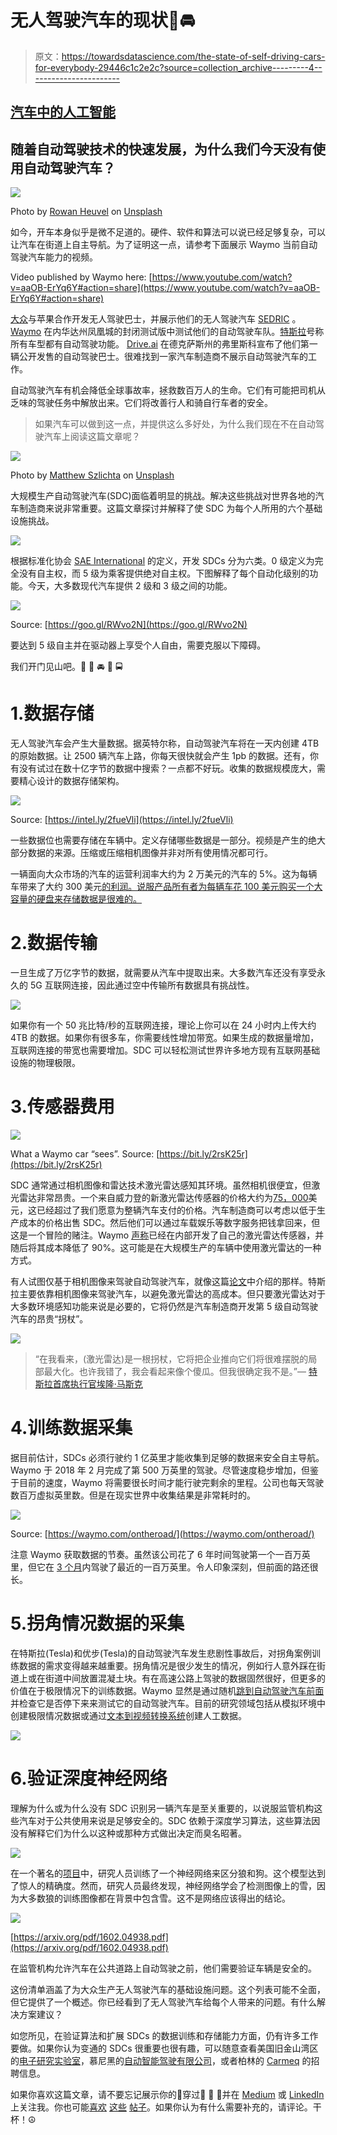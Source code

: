 # 无人驾驶汽车的现状🚶🚘

> 原文：<https://towardsdatascience.com/the-state-of-self-driving-cars-for-everybody-29446c1c2e2c?source=collection_archive---------4----------------------->

## [汽车中的人工智能](https://towardsdatascience.com/tagged/ai-in-automotive)

## 随着自动驾驶技术的快速发展，为什么我们今天没有使用自动驾驶汽车？

![](img/09cfb706eec8419ad68b1499d0c8f623.png)

Photo by [Rowan Heuvel](https://unsplash.com/photos/mjnO4ipSBy0?utm_source=unsplash&utm_medium=referral&utm_content=creditCopyText) on [Unsplash](https://unsplash.com/?utm_source=unsplash&utm_medium=referral&utm_content=creditCopyText)

如今，开车本身似乎是微不足道的。硬件、软件和算法可以说已经足够复杂，可以让汽车在街道上自主导航。为了证明这一点，请参考下面展示 Waymo 当前自动驾驶汽车能力的视频。

Video published by Waymo here: [https://www.youtube.com/watch?v=aaOB-ErYq6Y#action=share](https://www.youtube.com/watch?v=aaOB-ErYq6Y#action=share)

[大众](https://www.nytimes.com/2018/05/23/technology/apple-bmw-mercedes-volkswagen-driverless-cars.html)与苹果合作开发无人驾驶巴士，并展示他们的无人驾驶汽车 [SEDRIC](https://www.discover-sedric.com/en/) 。 [Waymo](https://medium.com/waymo/with-waymo-in-the-drivers-seat-fully-self-driving-vehicles-can-transform-the-way-we-get-around-75e9622e829a) 在内华达州凤凰城的封闭测试版中测试他们的自动驾驶车队。[特斯拉](https://www.tesla.com/autopilot?redirect=no)号称所有车型都有自动驾驶功能。 [Drive.ai](https://medium.com/@andrewng/self-driving-cars-are-here-aea1752b1ad0) 在德克萨斯州的弗里斯科宣布了他们第一辆公开发售的自动驾驶巴士。很难找到一家汽车制造商不展示自动驾驶汽车的工作。

自动驾驶汽车有机会降低全球事故率，拯救数百万人的生命。它们有可能把司机从乏味的驾驶任务中解放出来。它们将改善行人和骑自行车者的安全。

> 如果汽车可以做到这一点，并提供这么多好处，为什么我们现在不在自动驾驶汽车上阅读这篇文章呢？

![](img/883fccea7e85f223d6283482f73bf867.png)

Photo by [Matthew Szlichta](https://unsplash.com/photos/utIhBw00Jxs?utm_source=unsplash&utm_medium=referral&utm_content=creditCopyText) on [Unsplash](https://unsplash.com/?utm_source=unsplash&utm_medium=referral&utm_content=creditCopyText)

大规模生产自动驾驶汽车(SDC)面临着明显的挑战。解决这些挑战对世界各地的汽车制造商来说非常重要。这篇文章探讨并解释了使 SDC 为每个人所用的六个基础设施挑战。

![](img/7f01088e8c22d877956dcf704e816919.png)

根据标准化协会 [SAE International](https://saemobilus.sae.org/content/j3016_201609) 的定义，开发 SDCs 分为六类。0 级定义为完全没有自主权，而 5 级为乘客提供绝对自主权。下图解释了每个自动化级别的功能。今天，大多数现代汽车提供 2 级和 3 级之间的功能。

![](img/46ef4ae1675f996365ce37414d6e9905.png)

Source: [https://goo.gl/RWvo2N](https://goo.gl/RWvo2N)

要达到 5 级自主并在驱动器上享受个人自由，需要克服以下障碍。

我们开门见山吧。🚗 🚙 🚘 🚖 🚍

# 1.数据存储

无人驾驶汽车会产生大量数据。据英特尔称，自动驾驶汽车将在一天内创建 4TB 的原始数据。让 2500 辆汽车上路，你每天很快就会产生 1pb 的数据。还有，你有没有试过在数十亿字节的数据中搜索？一点都不好玩。收集的数据规模庞大，需要精心设计的数据存储架构。

![](img/bada697c1d4e0b3208d6e37e4e6115bd.png)

Source: [https://intel.ly/2fueVli](https://intel.ly/2fueVli)

一些数据位也需要存储在车辆中。定义存储哪些数据是一部分。视频是产生的绝大部分数据的来源。压缩或压缩相机图像并非对所有使用情况都可行。

一辆面向大众市场的汽车的运营利润率大约为 2 万美元的汽车的 5%。这为每辆车带来了大约 300 美元[的利润。说服产品所有者为每辆车花 100 美元购买一个大容量的硬盘来存储数据是很难的。](https://www.quora.com/On-average-how-much-profit-should-a-car-manufacturer-get-by-selling-one-car)

# 2.数据传输

一旦生成了万亿字节的数据，就需要从汽车中提取出来。大多数汽车还没有享受永久的 5G 互联网连接，因此通过空中传输所有数据具有挑战性。

![](img/5137daf9ab19e10cb3a63de588081923.png)

如果你有一个 50 兆比特/秒的互联网连接，理论上你可以在 24 小时内上传大约 4TB 的数据。如果你有很多车，你需要线性增加带宽。如果生成的数据量增加，互联网连接的带宽也需要增加。SDC 可以轻松测试世界许多地方现有互联网基础设施的物理极限。

# 3.传感器费用

![](img/7f12c32d8b7c4ec4d3670b88dc990c3e.png)

What a Waymo car “sees”. Source: [https://bit.ly/2rsK25r](https://bit.ly/2rsK25r)

SDC 通常通过相机图像和雷达技术激光雷达感知其环境。虽然相机很便宜，但激光雷达非常昂贵。一个来自威力登的新激光雷达传感器的价格大约为[75，000](https://www.businessinsider.de/google-hiring-lidar-expert-for-self-driving-cars-2015-12?_ga=2.182267876.270294898.1527680976-1628295529.1527680975&r=US&IR=T)美元，这已经超过了我们愿意为整辆汽车支付的价格。汽车制造商可以考虑以低于生产成本的价格出售 SDC。然后他们可以通过车载娱乐等数字服务把钱拿回来，但这是一个冒险的赌注。Waymo [声称](https://www.businessinsider.de/googles-waymo-reduces-lidar-cost-90-in-effort-to-scale-self-driving-cars-2017-1?r=US&IR=T)已经在内部开发了自己的激光雷达传感器，并随后将其成本降低了 90%。这可能是在大规模生产的车辆中使用激光雷达的一种方式。

有人试图仅基于相机图像来驾驶自动驾驶汽车，就像这篇[论文](https://arxiv.org/pdf/1604.07316.pdf)中介绍的那样。特斯拉主要依靠相机图像来驾驶汽车，以避免激光雷达的高成本。但只要激光雷达对于大多数环境感知功能来说是必要的，它将仍然是汽车制造商开发第 5 级自动驾驶汽车的昂贵“拐杖”。

![](img/73e34e752943623afc0f470f697b9427.png)

> “在我看来，(激光雷达)是一根拐杖，它将把企业推向它们将很难摆脱的局部最大化。也许我错了，我会看起来像个傻瓜。但我很确定我不是。”— [特斯拉首席执行官埃隆·马斯克](https://techcrunch.com/2018/02/07/elon-musks-self-driving-strategy-still-doesnt-include-lidar/)

# 4.训练数据采集

据目前估计，SDCs 必须行驶约 1 亿英里才能收集到足够的数据来安全自主导航。Waymo 于 2018 年 2 月完成了第 500 万英里的驾驶。尽管速度稳步增加，但鉴于目前的速度，Waymo 将需要很长时间才能行驶完剩余的里程。公司也每天驾驶数百万虚拟英里数。但是在现实世界中收集结果是非常耗时的。

![](img/e3db1c31b559551b8611f91cddc44d05.png)

Source: [https://waymo.com/ontheroad/](https://waymo.com/ontheroad/)

注意 Waymo 获取数据的节奏。虽然该公司花了 6 年时间驾驶第一个一百万英里，但它在 [3 个月](https://medium.com/waymo/waymo-reaches-5-million-self-driven-miles-61fba590fafe)内驾驶了最近的一百万英里。令人印象深刻，但前面的路还很长。

# 5.拐角情况数据的采集

在特斯拉(Tesla)和优步(Tesla)的自动驾驶汽车发生悲剧性事故后，对拐角案例训练数据的需求变得越来越重要。拐角情况是很少发生的情况，例如行人意外踩在街道上或在街道中间放置混凝土块。有在高速公路上驾驶的数据固然很好，但更多的价值在于极限情况下的训练数据。Waymo 显然是通过随机[跳到自动驾驶汽车前面](https://www.washingtonpost.com/gdpr-consent/?destination=%2flocal%2ftrafficandcommuting%2fwaymos-ceo-on-fatal-autonomous-uber-crash-our-car-would-have-been-able-to-handle-it%2f2018%2f03%2f25%2f4cc97550-3046-11e8-8abc-22a366b72f2d_story.html%3f&utm_term=.bb1ea10bb2e6)并检查它是否停下来来测试它的自动驾驶汽车。目前的研究领域包括从模拟环境中创建极限情况数据或通过[文本到视频转换系统](http://www.sciencemag.org/news/2018/02/new-algorithm-can-create-movies-just-few-snippets-text)创建人工数据。

![](img/ec02e9857640a187c4e4e73998098778.png)

# 6.验证深度神经网络

理解为什么或为什么没有 SDC 识别另一辆汽车是至关重要的，以说服监管机构这些汽车对于公共使用来说是足够安全的。SDC 依赖于深度学习算法，这些算法因没有解释它们为什么以这种或那种方式做出决定而臭名昭著。

![](img/511bf0657544e5dd323078b6253355f7.png)

在一个著名的[项目](https://arxiv.org/pdf/1602.04938.pdf)中，研究人员训练了一个神经网络来区分狼和狗。这个模型达到了惊人的精确度。然而，研究人员最终发现，神经网络学会了检测图像上的雪，因为大多数狼的训练图像都在背景中包含雪。这不是网络应该得出的结论。

![](img/5961ef4ea3b4a9809f2a8f1f2f034bfe.png)

[https://arxiv.org/pdf/1602.04938.pdf](https://arxiv.org/pdf/1602.04938.pdf)

在监管机构允许汽车在公共道路上自动驾驶之前，他们需要验证车辆是安全的。

这份清单涵盖了为大众生产无人驾驶汽车的基础设施问题。这个列表可能不全面，但它提供了一个概述。你已经看到了无人驾驶汽车给每个人带来的问题。有什么解决方案建议？

如您所见，在验证算法和扩展 SDCs 的数据训练和存储能力方面，仍有许多工作要做。如果你认为变通的 SDCs 很重要也很有趣，可以随意查看美国旧金山湾区的[电子研究实验室](http://www.vwerl.com/careers/)，慕尼黑的[自动智能驾驶有限公司](http://aid-driving.eu/home/jobs/)，或者柏林的 [Carmeq](http://www.carmeq.de/en/jobs.html) 的招聘信息。

如果你喜欢这篇文章，请不要忘记展示你的💛穿过👏 👏 👏并在 [Medium](https://medium.com/@janzawadzki) 或 [LinkedIn](https://www.linkedin.com/in/jan-zawadzki/) 上关注我。你也可能[喜欢](/top-5-business-related-books-every-data-scientist-should-read-6e252a3f2713) [这些](/convolutional-neural-networks-for-all-part-i-cdd282ee7947) [帖子](/the-deep-learning-ai-dictionary-ade421df39e4)。如果你认为有什么需要补充的，请评论。干杯！☮️